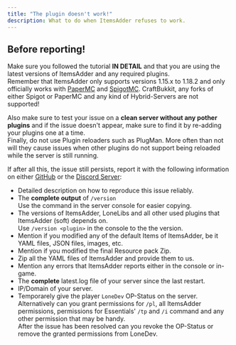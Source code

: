 ```yaml
---
title: "The plugin doesn't work!"
description: What to do when ItemsAdder refuses to work.
---
```


## Before reporting!

Make sure you followed the tutorial **IN DETAIL** and that you are using the latest versions of ItemsAdder and any required plugins.  
Remember that ItemsAdder only supports versions 1.15.x to 1.18.2 and only officially works with [PaperMC][paper] and [SpigotMC][spigot]. CraftBukkit, any forks of either Spigot or PaperMC and any kind of Hybrid-Servers are not supported!

Also make sure to test your issue on a **clean server without any pother plugins** and if the issue doesn't appear, make sure to find it by re-adding your plugins one at a time.  
Finally, do not use Plugin reloaders such as PlugMan. More often than not will they cause issues when other plugins do not support being reloaded while the server is still running.

If after all this, the issue still persists, report it with the following information on either [GitHub][issues-repo] or the [Discord Server][discord]:

- Detailed description on how to reproduce this issue reliably.
- The **complete output** of `/version`  
  Use the command in the server console for easier copying.
- The versions of ItemsAdder, LoneLibs and all other used plugins that ItemsAdder (soft) depends on.  
  Use `/version <plugin>` in the console to the the version.
- Mention if you modified any of the default Items of ItemsAdder, be it YAML files, JSON files, images, etc.
- Mention if you modified the final Resource pack Zip.
- Zip all the YAML files of ItemsAdder and provide them to us.
- Mention any errors that ItemsAdder reports either in the console or in-game.
- The **complete** latest.log file of your server since the last restart.
- IP/Domain of your server.
- Temporarely give the player `LoneDev` OP-Status on the server.  
  Alternatively can you grant permissions for `/pl`, all ItemsAdder permissions, permissions for Essentials' `/tp` and `/i` command and any other permission that may be handy.  
  After the issue has been resolved can you revoke the OP-Status or remove the granted permissions from LoneDev.

[paper]: https://papermc.io
[spigot]: https://spigotmc.org

[issues-repo]: https://github.com/PluginBugs/Issues-ItemsAdder/issues
[discord]: https://discord.com/invite/z3rxuWt6FZ